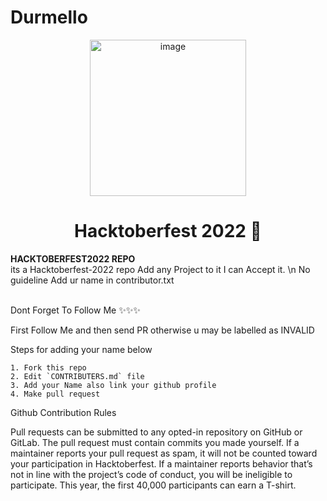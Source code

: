 # Durmello
<p align="center">
    <img src="https://pbs.twimg.com/profile_images/1567906020831150081/oJ7mKaaj_400x400.jpg" alt="image" width="250" height="250">
</p>

<h1 align="center"> Hacktoberfest 2022 🎉</h1>
<div align="centre">
    <b>HACKTOBERFEST2022 REPO</b>
</div>
its a Hacktoberfest-2022 repo
Add any Project to it I can Accept it.
\n No guideline
Add ur name in contributor.txt

<br>Dont Forget To Follow Me ✨✨✨</br>

First Follow Me and then send PR otherwise u may be labelled as INVALID

Steps for adding your name below

    1. Fork this repo
    2. Edit `CONTRIBUTERS.md` file
    3. Add your Name also link your github profile
    4. Make pull request

Github Contribution Rules

Pull requests can be submitted to any opted-in repository on GitHub or GitLab.
The pull request must contain commits you made yourself.
If a maintainer reports your pull request as spam, it will not be counted toward your participation in Hacktoberfest.
If a maintainer reports behavior that’s not in line with the project’s code of conduct, you will be ineligible to participate.
This year, the first 40,000 participants can earn a T-shirt.



